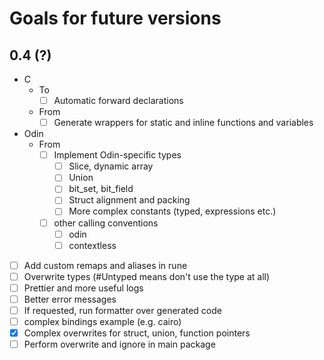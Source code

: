 # Goals for future versions

## 0.4 (?)

+ C
  + To
    + [ ] Automatic forward declarations
  + From
    + [ ] Generate wrappers for static and inline functions and variables
+ Odin
  + From
    + [ ] Implement Odin-specific types
      + [ ] Slice, dynamic array
      + [ ] Union
      + [ ] bit_set, bit_field
      + [ ] Struct alignment and packing
      + [ ] More complex constants (typed, expressions etc.)
    + [ ] other calling conventions
      + [ ] odin
      + [ ] contextless
+ [ ] Add custom remaps and aliases in rune
+ [ ] Overwrite types (#Untyped means don't use the type at all)
+ [ ] Prettier and more useful logs
+ [ ] Better error messages
+ [ ] If requested, run formatter over generated code
+ [ ] complex bindings example (e.g. cairo)
+ [x] Complex overwrites for struct, union, function pointers
+ [ ] Perform overwrite and ignore in main package
